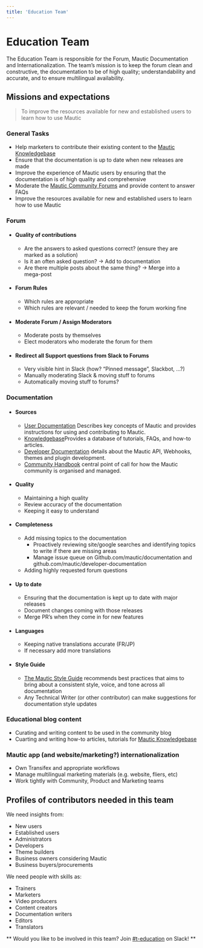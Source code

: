 ```yaml
---
title: 'Education Team'
---
```


# Education Team

The Education Team is responsible for the Forum, Mautic Documentation and Internationalization. The team’s mission is to keep the forum clean and constructive, the documentation to be of high quality; understandability and accurate, and to ensure multilingual availability.

## Missions and expectations

> To improve the resources available for new and established users to learn how to use Mautic

### General Tasks

  * Help marketers to contribute their existing content to the [Mautic Knowledgebase][Knowledgebase]
  * Ensure that the documentation is up to date when new releases are made
  * Improve the experience of Mautic users by ensuring that the documentation is of high quality and comprehensive
  * Moderate the [Mautic Community Forums][Mautic Community Forums] and provide content to answer FAQs
  * Improve the resources available for new and established users to learn how to use Mautic


### Forum

  * #### Quality of contributions

    * Are the answers to asked questions correct? (ensure they are marked as a solution)
    * Is it an often asked question? → Add to documentation
    * Are there multiple posts about the same thing? → Merge into a mega-post
  * #### Forum Rules

    * Which rules are appropriate
    * Which rules are relevant / needed to keep the forum working fine
  * #### Moderate Forum / Assign Moderators

    * Moderate posts by themselves
    * Elect moderators who moderate the forum for them
  * #### Redirect all Support questions from Slack to Forums

    * Very visible hint in Slack (how? “Pinned message”, Slackbot, …?)
    * Manually moderating Slack & moving stuff to forums
    * Automatically moving stuff to forums?
    


### Documentation
  
  * #### Sources
  
    * [User Documentation][User Documentation] Describes key concepts of Mautic and provides instructions for using and contributing to Mautic.
    * [Knowledgebase][Knowledgebase]Provides a database of tutorials, FAQs, and how-to articles.
    * [Developer Documentation][Developer Documentation] details about the Mautic API, Webhooks, themes and plugin development.
    * [Community Handbook][Community Handbook] central point of call for how the Mautic community is organised and managed.



  * #### Quality

    * Maintaining a high quality
    * Review accuracy of the documentation
    * Keeping it easy to understand
  * #### Completeness

    * Add missing topics to the documentation
      * Proactively reviewing site/google searches and identifying topics to write if there are missing areas
      * Manage issue queue on Github.com/mautic/documentation and github.com/mautic/developer-documentation
    * Adding highly requested forum questions
  * #### Up to date

    * Ensuring that the documentation is kept up to date with major releases
    * Document changes coming with those releases
    * Merge PR’s when they come in for new features
    
  * #### Languages

    * Keeping native translations accurate (FR/JP)
    * If necessary add more translations
    
   * #### Style Guide
   
     * [The Mautic Style Guide][The Mautic Style Guide] recommends best practices that aims to bring about a consistent style, voice, and tone across all documentation
     * Any Technical Writer (or other contributor) can make suggestions for documentation style updates
    
 ### Educational blog content

  * Curating and writing content to be used in the community blog
  * Cuarting and writing how-to articles, tutorials for [Mautic Knowledgebase][Knowledgebase]
  
 ### Mautic app (and website/marketing?) internationalization

  * Own Transifex and appropriate workflows
  * Manage multilingual marketing materials (e.g. website, fliers, etc)
  * Work tightly with Community, Product and Marketing teams

## Profiles of contributors needed in this team

We need insights from:

* New users
* Established users
* Administrators
* Developers
* Theme builders
* Business owners considering Mautic
* Business buyers/procurements

We need people with skills as:

* Trainers
* Marketers
* Video producers
* Content creators
* Documentation writers
* Editors
* Translators



** Would you like to be involved in this team? Join [#t-education][#t-education] on Slack! ** 



[User Documentation]: <https://docs.mautic.org/en>
[Knowledgebase]: <https://kb.mautic.org> 
[Developer Documentation]: <https://developer.mautic.org/>
[Community Handbook]: <https://contribute.mautic.org/> 
[Mautic Community Forums]:<https://forum.mautic.org>
[The Mautic Style Guide]:<https://docs.mautic.org/en/contributing/style-guide>
[#t-education]:<https://mautic.slack.com/archives/CQGQ0D4KU>
